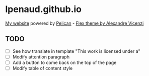 # lpenaud.github.io

[My website](https://lpenaud.github.io) powered by [Pelican](https://github.com/getpelican/pelican) - [Flex theme by Alexandre Vicenzi](https://github.com/alexandrevicenzi/Flex)

## TODO

- [ ] See how translate in template "This work is licensed under a"
- [ ] Modify attention paragraph
- [ ] Add a button to come back on the top of the page
- [ ] Modify table of content style
